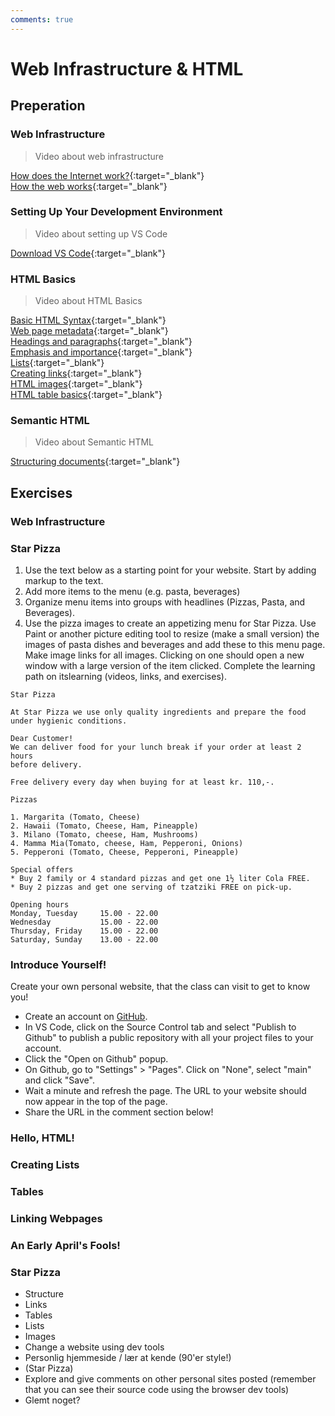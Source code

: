 ```yaml
---
comments: true
---
```


# Web Infrastructure & HTML

## Preperation

### Web Infrastructure

> Video about web infrastructure

[How does the Internet work?](https://developer.mozilla.org/en-US/docs/Learn_web_development/Howto/Web_mechanics/How_does_the_Internet_work){:target="\_blank"} <br>
[How the web works](https://developer.mozilla.org/en-US/docs/Learn_web_development/Getting_started/Web_standards/How_the_web_works){:target="\_blank"} <br>

### Setting Up Your Development Environment

> Video about setting up VS Code

[Download VS Code](https://code.visualstudio.com/){:target="\_blank"}

### HTML Basics

> Video about HTML Basics

[Basic HTML Syntax](https://developer.mozilla.org/en-US/docs/Learn_web_development/Core/Structuring_content/Basic_HTML_syntax){:target="\_blank"} <br>
[Web page metadata](https://developer.mozilla.org/en-US/docs/Learn_web_development/Core/Structuring_content/Webpage_metadata){:target="\_blank"} <br>
[Headings and paragraphs](https://developer.mozilla.org/en-US/docs/Learn_web_development/Core/Structuring_content/Headings_and_paragraphs){:target="\_blank"} <br>
[Emphasis and importance](https://developer.mozilla.org/en-US/docs/Learn_web_development/Core/Structuring_content/Emphasis_and_importance){:target="\_blank"} <br>
[Lists](https://developer.mozilla.org/en-US/docs/Learn_web_development/Core/Structuring_content/Lists){:target="\_blank"} <br>
[Creating links](https://developer.mozilla.org/en-US/docs/Learn_web_development/Core/Structuring_content/Creating_links){:target="\_blank"} <br>
[HTML images](https://developer.mozilla.org/en-US/docs/Learn_web_development/Core/Structuring_content/HTML_images){:target="\_blank"} <br>
[HTML table basics](https://developer.mozilla.org/en-US/docs/Learn_web_development/Core/Structuring_content/HTML_table_basics){:target="\_blank"} <br>

### Semantic HTML

> Video about Semantic HTML

[Structuring documents](https://developer.mozilla.org/en-US/docs/Learn_web_development/Core/Structuring_content/Structuring_documents){:target="\_blank"} <br>

## Exercises

### Web Infrastructure

### Star Pizza

1. Use the text below as a starting point for your website. Start by adding markup to the text.
2. Add more items to the menu (e.g. pasta, beverages)
3. Organize menu items into groups with headlines (Pizzas, Pasta, and Beverages).
4. Use the pizza images to create an appetizing menu for Star Pizza.
   Use Paint or another picture editing tool to resize (make a small version) the images of pasta dishes and beverages and add these to this menu page.
   Make image links for all images. Clicking on one should open a new window with a large version of the item clicked.
   Complete the learning path on itslearning (videos, links, and exercises).

```
Star Pizza

At Star Pizza we use only quality ingredients and prepare the food
under hygienic conditions.

Dear Customer!
We can deliver food for your lunch break if your order at least 2 hours
before delivery.

Free delivery every day when buying for at least kr. 110,-.

Pizzas

1. Margarita (Tomato, Cheese)
2. Hawaii (Tomato, Cheese, Ham, Pineapple)
3. Milano (Tomato, cheese, Ham, Mushrooms)
4. Mamma Mia(Tomato, cheese, Ham, Pepperoni, Onions)
5. Pepperoni (Tomato, Cheese, Pepperoni, Pineapple)

Special offers
* Buy 2 family or 4 standard pizzas and get one 1½ liter Cola FREE.
* Buy 2 pizzas and get one serving of tzatziki FREE on pick-up.

Opening hours
Monday, Tuesday     15.00 - 22.00
Wednesday           15.00 - 22.00
Thursday, Friday    15.00 - 22.00
Saturday, Sunday    13.00 - 22.00

```

### Introduce Yourself!

Create your own personal website, that the class can visit to get to know you!

-   Create an account on [GitHub](https://github.com/signup).
-   In VS Code, click on the Source Control tab and select "Publish to Github" to publish a public repository with all your project files to your account.
-   Click the "Open on Github" popup.
-   On Github, go to "Settings" > "Pages". Click on "None", select "main" and click "Save".
-   Wait a minute and refresh the page. The URL to your website should now appear in the top of the page.
-   Share the URL in the comment section below!

### Hello, HTML!

### Creating Lists

### Tables

### Linking Webpages

### An Early April's Fools!

### Star Pizza

-   Structure
-   Links
-   Tables
-   Lists
-   Images
-   Change a website using dev tools
-   Personlig hjemmeside / lær at kende (90'er style!)
-   (Star Pizza)
-   Explore and give comments on other personal sites posted (remember that you can see their source code using the browser dev tools)
-   Glemt noget?
